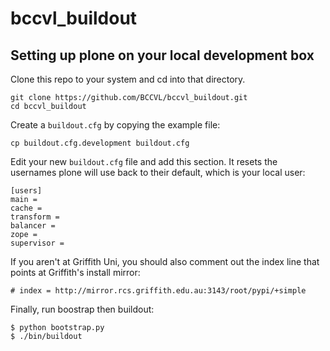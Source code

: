 bccvl_buildout
==============

Setting up plone on your local development box
----------------------------------------------

Clone this repo to your system and cd into that directory.

    git clone https://github.com/BCCVL/bccvl_buildout.git
    cd bccvl_buildout

Create a `buildout.cfg` by copying the example file:

    cp buildout.cfg.development buildout.cfg

Edit your new `buildout.cfg` file and add this section.  It resets the usernames plone will use back to their default, which is your local user:

    [users]
    main =
    cache =
    transform =
    balancer =
    zope =
    supervisor =

If you aren't at Griffith Uni, you should also comment out the index line that points at Griffith's install mirror:

    # index = http://mirror.rcs.griffith.edu.au:3143/root/pypi/+simple

Finally, run boostrap then buildout:

    $ python bootstrap.py
    $ ./bin/buildout
    

